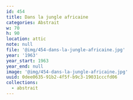 ```yaml
---
id: 454
title: Dans la jungle africaine
categories: Abstrait
w: 70
h: 90
location: attic
note: null
file: '@img/454-dans-la-jungle-africaine.jpg'
year: '1963'
year_start: 1963
year_end: null
image: '@img/454-dans-la-jungle-africaine.jpg'
uuid: 0dee0635-91b2-4f5f-b9c3-19031cccfd06
collections:
  - abstrait
---
```


